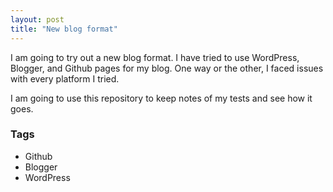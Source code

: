 ```yaml
---
layout: post
title: "New blog format"
---
```


I am going to try out a new blog format. I have tried to use WordPress, Blogger, and Github pages for my blog. One way or the other, I faced issues with every platform I tried.

I am going to use this repository to keep notes of my tests and see how it goes.

### Tags

- Github
- Blogger
- WordPress
